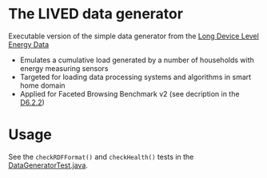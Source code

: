 # The LIVED data generator
Executable version of the simple data generator from the [Long Device Level Energy Data](http://hobbit.agtinternational.com)

* Emulates a cumulative load generated by a number of households with energy measuring sensors
* Targeted for loading data processing systems and algorithms in smart home domain
* Applied for Faceted Browsing Benchmark v2 (see decription in the [D6.2.2](https://project-hobbit.eu/wp-content/uploads/2018/11/D6.2.2_Second_Version_of_Faceted_Browsing_Benchmark.pdf))

# Usage
See the `checkRDFFormat()` and `checkHealth()` tests in the [DataGeneratorTest.java](https://github.com/hobbit-project/lived-datagen/blob/master/src/test/java/com/agt/liveddatagen/DataGeneratorTest.java).
